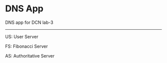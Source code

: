 # DNS App

DNS app for DCN lab-3

---

US: User Server

FS: Fibonacci Server

AS: Authoritative Server
